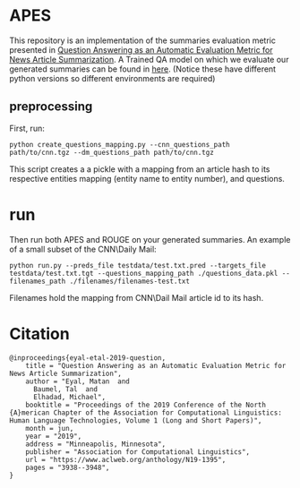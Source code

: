 # APES

This repository is an implementation of the summaries evaluation metric presented in [Question Answering as an Automatic Evaluation Metric for News Article Summarization](https://www.aclweb.org/anthology/N19-1395).
A Trained QA model on which we evaluate our generated summaries can be found in [here](https://github.com/mataney/rc-cnn-dailymail). (Notice these have different python versions so different environments are required) 

## preprocessing

First, run:

`python create_questions_mapping.py --cnn_questions_path path/to/cnn.tgz --dm_questions_path path/to/cnn.tgz`

This script creates a a pickle with a mapping from an article hash to its respective entities mapping (entity name to entity number), and questions.

# run

Then run both APES and ROUGE on your generated summaries. An example of a small subset of the CNN\Daily Mail:

`python run.py --preds_file testdata/test.txt.pred --targets_file testdata/test.txt.tgt --questions_mapping_path ./questions_data.pkl --filenames_path ./filenames/filenames-test.txt`

Filenames hold the mapping from CNN\Dail Mail article id to its hash.

# Citation
```
@inproceedings{eyal-etal-2019-question,
    title = "Question Answering as an Automatic Evaluation Metric for News Article Summarization",
    author = "Eyal, Matan  and
      Baumel, Tal  and
      Elhadad, Michael",
    booktitle = "Proceedings of the 2019 Conference of the North {A}merican Chapter of the Association for Computational Linguistics: Human Language Technologies, Volume 1 (Long and Short Papers)",
    month = jun,
    year = "2019",
    address = "Minneapolis, Minnesota",
    publisher = "Association for Computational Linguistics",
    url = "https://www.aclweb.org/anthology/N19-1395",
    pages = "3938--3948",
}
```
